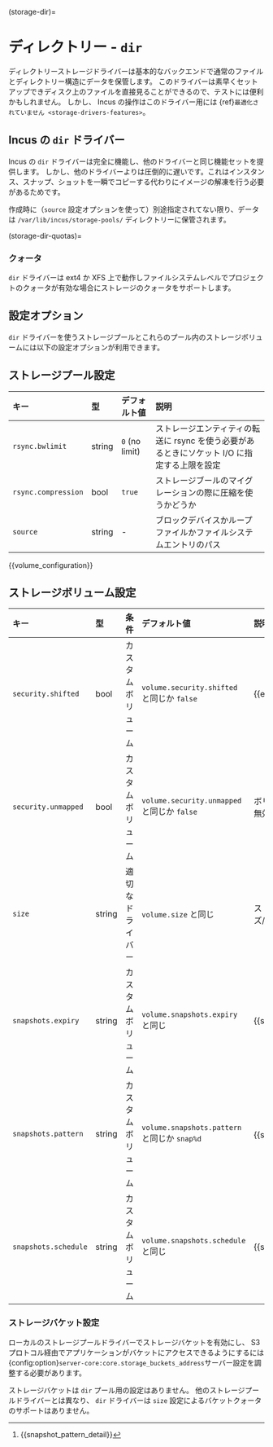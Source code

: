 (storage-dir)=
# ディレクトリー - `dir`

ディレクトリーストレージドライバーは基本的なバックエンドで通常のファイルとディレクトリー構造にデータを保管します。
このドライバーは素早くセットアップできディスク上のファイルを直接見ることができるので、テストには便利かもしれません。
しかし、 Incus の操作はこのドライバー用には {ref}`最適化されていません <storage-drivers-features>`。

## Incus の `dir` ドライバー

Incus の `dir` ドライバーは完全に機能し、他のドライバーと同じ機能セットを提供します。
しかし、他のドライバーよりは圧倒的に遅いです。これはインスタンス、スナップ、ショットを一瞬でコピーする代わりにイメージの解凍を行う必要があるためです。

作成時に（`source` 設定オプションを使って）別途指定されてない限り、データは `/var/lib/incus/storage-pools/` ディレクトリーに保管されます。

(storage-dir-quotas)=
### クォータ

`dir` ドライバーは ext4 か XFS 上で動作しファイルシステムレベルでプロジェクトのクォータが有効な場合にストレージのクォータをサポートします。

## 設定オプション

`dir` ドライバーを使うストレージプールとこれらのプール内のストレージボリュームには以下の設定オプションが利用できます。

## ストレージプール設定

キー                | 型     | デフォルト値   | 説明
:--                 | :---   | :------        | :----------
`rsync.bwlimit`     | string | `0` (no limit) | ストレージエンティティの転送に rsync を使う必要があるときにソケット I/O に指定する上限を設定
`rsync.compression` | bool   | `true`         | ストレージブールのマイグレーションの際に圧縮を使うかどうか
`source`            | string | -              | ブロックデバイスかループファイルかファイルシステムエントリのパス

{{volume_configuration}}

## ストレージボリューム設定

キー                 | 型     | 条件               | デフォルト値                                 | 説明
:--                  | :---   | :--------          | :------                                      | :----------
`security.shifted`   | bool   | カスタムボリューム | `volume.security.shifted` と同じか `false`   | {{enable_ID_shifting}}
`security.unmapped`  | bool   | カスタムボリューム | `volume.security.unmapped` と同じか `false`  | ボリュームの ID マッピングを無効にする
`size`               | string | 適切なドライバー   | `volume.size` と同じ                         | ストレージボリュームのサイズ/クォータ
`snapshots.expiry`   | string | カスタムボリューム | `volume.snapshots.expiry` と同じ             | {{snapshot_expiry_format}}
`snapshots.pattern`  | string | カスタムボリューム | `volume.snapshots.pattern` と同じか `snap%d` | {{snapshot_pattern_format}} [^*]
`snapshots.schedule` | string | カスタムボリューム | `volume.snapshots.schedule` と同じ           | {{snapshot_schedule_format}}

[^*]: {{snapshot_pattern_detail}}

### ストレージバケット設定

ローカルのストレージプールドライバーでストレージバケットを有効にし、 S3 プロトコル経由でアプリケーションがバケットにアクセスできるようにするには{config:option}`server-core:core.storage_buckets_address`サーバー設定を調整する必要があります。

ストレージバケットは `dir` プール用の設定はありません。
他のストレージプールドライバーとは異なり、 `dir` ドライバーは `size` 設定によるバケットクォータのサポートはありません。
